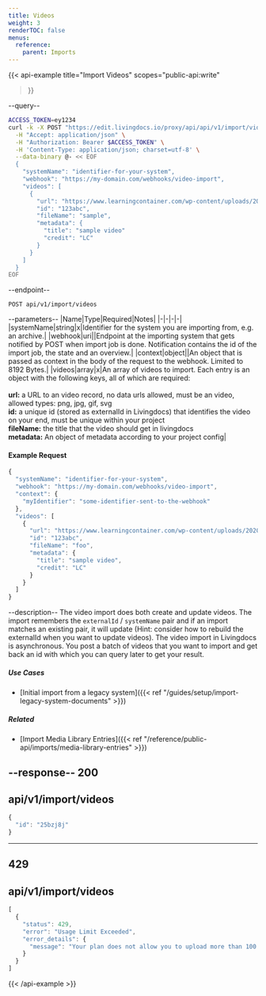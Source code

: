 ```yaml
---
title: Videos
weight: 3
renderTOC: false
menus:
  reference:
    parent: Imports
---
```


{{< api-example
  title="Import Videos"
  scopes="public-api:write"
>}}

--query--

```bash
ACCESS_TOKEN=ey1234
curl -k -X POST "https://edit.livingdocs.io/proxy/api/api/v1/import/videos" \
  -H "Accept: application/json" \
  -H "Authorization: Bearer $ACCESS_TOKEN" \
  -H 'Content-Type: application/json; charset=utf-8' \
  --data-binary @- << EOF
  {
    "systemName": "identifier-for-your-system",
    "webhook": "https://my-domain.com/webhooks/video-import",
    "videos": [
      {
        "url": "https://www.learningcontainer.com/wp-content/uploads/2020/05/sample-mp4-file.mp4",
        "id": "123abc",
        "fileName": "sample",
        "metadata": {
          "title": "sample video"
          "credit": "LC"
        }
      }
    ]
  }
EOF
```

--endpoint--
```
POST api/v1/import/videos
```

--parameters--
|Name|Type|Required|Notes|
|-|-|-|-|
|systemName|string|x|Identifier for the system you are importing from, e.g. an archive.|
|webhook|uri||Endpoint at the importing system that gets notified by POST when import job is done. Notification contains the id of the import job, the state and an overview.|
|context|object||An object that is passed as context in the body of the request to the webhook. Limited to 8192 Bytes.|
|videos|array|x|An array of videos to import. Each entry is an object with the following keys, all of which are required:<br><br>**url:** a URL to an video record, no data urls allowed, must be an video, allowed types: png, jpg, gif, svg<br>**id:** a unique id (stored as externalId in Livingdocs) that identifies the video on your end, must be unique within your project<br>**fileName:** the title that the video should get in livingdocs<br>**metadata:** An object of metadata according to your project config|

#### Example Request
```js
{
  "systemName": "identifier-for-your-system",
  "webhook": "https://my-domain.com/webhooks/video-import",
  "context": {
    "myIdentifier": "some-identifier-sent-to-the-webhook"
  },
  "videos": [
    {
      "url": "https://www.learningcontainer.com/wp-content/uploads/2020/05/sample-mp4-file.mp4",
      "id": "123abc",
      "fileName": "foo",
      "metadata": {
        "title": "sample video",
        "credit": "LC"
      }
    }
  ]
}
```

--description--
The video import does both create and update videos. The import remembers the `externalId` / `systemName` pair and if an import matches an existing pair, it will update (Hint: consider how to rebuild the externalId when you want to update videos). The video import in Livingdocs is asynchronous. You post a batch of videos that you want to import and get back an id with which you can query later to get your result.

##### Use Cases

- [Initial import from a legacy system]({{< ref "/guides/setup/import-legacy-system-documents" >}})

##### Related

- [Import Media Library Entries]({{< ref "/reference/public-api/imports/media-library-entries" >}})

--response--
200
---
api/v1/import/videos
---
```js
{
  "id": "25bzj8j"
}
```
-----
429
---
api/v1/import/videos
---
```js
[
  {
    "status": 429,
    "error": "Usage Limit Exceeded",
    "error_details": {
      "message": "Your plan does not allow you to upload more than 100 per day.\n      You already uploaded 99 in the last 24 hours and are trying to upload 10 more.\n      Please try again later."
    }
  }
]
```

{{< /api-example >}}
